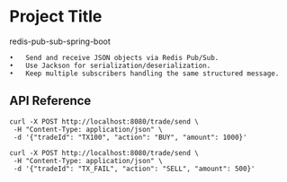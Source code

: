 # Project Title
redis-pub-sub-spring-boot

	•	Send and receive JSON objects via Redis Pub/Sub.
	•	Use Jackson for serialization/deserialization.
	•	Keep multiple subscribers handling the same structured message.

## API Reference

```http
curl -X POST http://localhost:8080/trade/send \
 -H "Content-Type: application/json" \
 -d '{"tradeId": "TX100", "action": "BUY", "amount": 1000}'
```


```http
curl -X POST http://localhost:8080/trade/send \
 -H "Content-Type: application/json" \
 -d '{"tradeId": "TX_FAIL", "action": "SELL", "amount": 500}'
```
